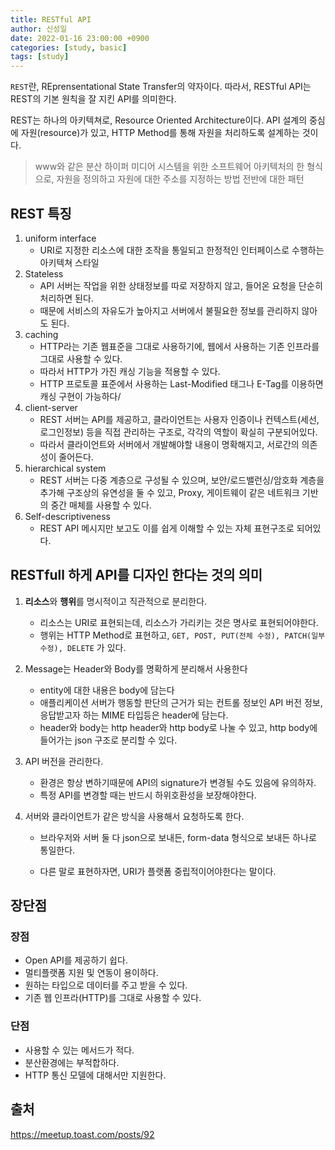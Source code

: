 ```yaml
---
title: RESTful API
author: 신성일
date: 2022-01-16 23:00:00 +0900
categories: [study, basic]
tags: [study]
---
```


`REST`란, REprensentational State Transfer의 약자이다. 따라서, RESTful API는 REST의 기본 원칙을 잘 지킨 API를 의미한다.

REST는 하나의 아키텍쳐로, Resource Oriented Architecture이다. API 설계의 중심에 자원(resource)가 있고, HTTP Method를 통해 자원을 처리하도록 설계하는 것이다.

> www와 같은 분산 하이퍼 미디어 시스템을 위한 소프트웨어 아키텍처의 한 형식으로, 자원을 정의하고 자원에 대한 주소를 지정하는 방법 전반에 대한 패턴

## REST 특징

1. uniform interface
   - URI로 지정한 리소스에 대한 조작을 통일되고 한정적인 인터페이스로 수행하는 아키텍쳐 스타일
2. Stateless
   - API 서버는 작업을 위한 상태정보를 따로 저장하지 않고, 들어온 요청을 단순히 처리하면 된다.
   - 때문에 서비스의 자유도가 높아지고 서버에서 불필요한 정보를 관리하지 않아도 된다.
3. caching
   - HTTP라는 기존 웹표준을 그대로 사용하기에, 웹에서 사용하는 기존 인프라를 그대로 사용할 수 있다.
   - 따라서 HTTP가 가진 캐싱 기능을 적용할 수 있다.
   - HTTP 프로토콜 표준에서 사용하는 Last-Modified 태그나 E-Tag를 이용하면 캐싱 구현이 가능하다/
4. client-server
   - REST 서버는 API를 제공하고, 클라이언트는 사용자 인증이나 컨텍스트(세선, 로그인정보) 등을 직접 관리하는 구조로, 각각의 역할이 확실히 구분되어있다.
   - 따라서 클라이언트와 서버에서 개발해야할 내용이 명확해지고, 서로간의 의존성이 줄어든다.
5. hierarchical system
   - REST 서버는 다중 계층으로 구성될 수 있으며, 보안/로드밸런싱/암호화 계층을 추가해 구조상의 유연성을 둘 수 있고, Proxy, 게이트웨이 같은 네트워크 기반의 중간 매체를 사용할 수 있다.
6. Self-descriptiveness
   - REST API 메시지만 보고도 이를 쉽게 이해할 수 있는 자체 표현구조로 되어있다.

## RESTfull 하게 API를 디자인 한다는 것의 의미

1. **리소스**와 **행위**를 명시적이고 직관적으로 분리한다.

   - 리소스는 URI로 표현되는데, 리소스가 가리키는 것은 명사로 표현되어야한다.
   - 행위는 HTTP Method로 표현하고, `GET, POST, PUT(전체 수정), PATCH(일부 수정), DELETE` 가 있다.

2. Message는 Header와 Body를 명확하게 분리해서 사용한다

   - entity에 대한 내용은 body에 담는다
   - 애플리케이션 서버가 행동할 판단의 근거가 되는 컨트롤 정보인 API 버전 정보, 응답받고자 하는 MIME 타입등은 header에 담는다.
   - header와 body는 http header와 http body로 나눌 수 있고, http body에 들어가는 json 구조로 분리할 수 있다.

3. API 버전을 관리한다.

   - 환경은 항상 변하기때문에 API의 signature가 변경될 수도 있음에 유의하자.
   - 특정 API를 변경할 때는 반드시 하위호환성을 보장해야한다.

4. 서버와 클라이언트가 같은 방식을 사용해서 요청하도록 한다.

   - 브라우저와 서버 둘 다 json으로 보내든, form-data 형식으로 보내든 하나로 통일한다.

   - 다른 말로 표현하자면, URI가 플랫폼 중립적이어야한다는 말이다.

## 장단점

### 장점

- Open API를 제공하기 쉽다.
- 멀티플랫폼 지원 및 연동이 용이하다.
- 원하는 타입으로 데이터를 주고 받을 수 있다.
- 기존 웹 인프라(HTTP)를 그대로 사용할 수 있다.

### 단점

- 사용할 수 있는 메서드가 적다.
- 분산환경에는 부적합하다.
- HTTP 통신 모델에 대해서만 지원한다.

## 출처

https://meetup.toast.com/posts/92
